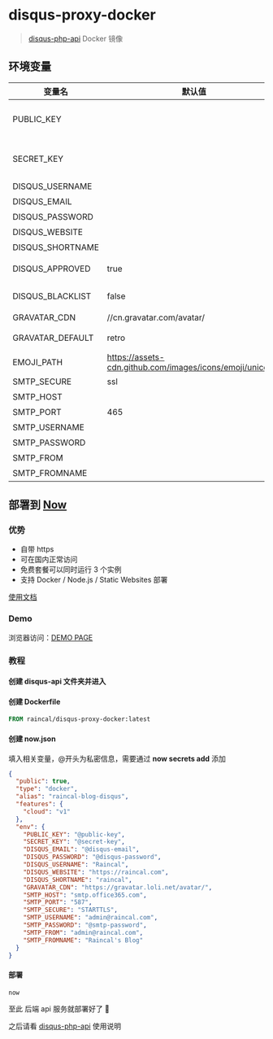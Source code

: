 # disqus-proxy-docker

> [disqus-php-api](https://github.com/fooleap/disqus-php-api) Docker 镜像

## 环境变量

| 变量名           | 默认值                                                    | 描述                                                                                 |
| ---------------- | --------------------------------------------------------- | ------------------------------------------------------------------------------------ |
| PUBLIC_KEY       |                                                           | Disqus APP 公钥，在 https://disqus.com/api/applications/ 申请注册后获得              |
| SECRET_KEY       |                                                           | Disqus APP 私钥，在 https://disqus.com/api/applications/ 申请注册后获得              |
| DISQUS_USERNAME  |                                                           | Disqus 用户名                                                                        |
| DISQUS_EMAIL     |                                                           | Disqus 注册邮箱，重要                                                                |
| DISQUS_PASSWORD  |                                                           | Disqus 密码，重要                                                                    |
| DISQUS_WEBSITE   |                                                           | 网站域名，如：'https://raincal.com'                                                  |
| DISQUS_SHORTNAME |                                                           | 网站在 Disqus 对应的 shortname                                                       |
| DISQUS_APPROVED  | true                                                      | 评论是否免审核，true 即跳过评论预审核，false 则按后台设置                            |
| DISQUS_BLACKLIST | false                                                     | 评论发表应用官方的 IP 黑名单，true 即启用，false 则跳过                              |
| GRAVATAR_CDN     | //cn.gravatar.com/avatar/                                 | Gravatar 头像 CDN                                                                    |
| GRAVATAR_DEFAULT | retro                                                     | Gravatar 默认头像，即 d 参数，可参考 https://www.gravatar.com/site/implement/images/ |
| EMOJI_PATH       | https://assets-cdn.github.com/images/icons/emoji/unicode/ | Emoji 表情 PNG 资源路径                                                              |
| SMTP_SECURE      | ssl                                                       | 安全协议                                                                             |
| SMTP_HOST        |                                                           | 邮箱服务器                                                                           |
| SMTP_PORT        | 465                                                       | 端口号                                                                               |
| SMTP_USERNAME    |                                                           | SMTP 登录的账号，即邮箱号                                                            |
| SMTP_PASSWORD    |                                                           | SMTP 登录的账号，即邮箱密码                                                          |
| SMTP_FROM        |                                                           | 发件人的邮箱地址，可以留空                                                           |
| SMTP_FROMNAME    |                                                           | 发件人的名称，可以留空                                                               |

## 部署到 [Now](https://zeit.co/now)

### 优势

- 自带 https
- 可在国内正常访问
- 免费套餐可以同时运行 3 个实例
- 支持 Docker / Node.js / Static Websites 部署

[使用文档](https://zeit.co/docs)

### Demo

浏览器访问：[DEMO PAGE](https://raincal.com/post/vscode-icon-share/)

### 教程

#### 创建 disqus-api 文件夹并进入

#### 创建 Dockerfile

```Dockerfile
FROM raincal/disqus-proxy-docker:latest
```

#### 创建 now.json

填入相关变量，@开头为私密信息，需要通过 **now secrets add** 添加

```json
{
  "public": true,
  "type": "docker",
  "alias": "raincal-blog-disqus",
  "features": {
    "cloud": "v1"
  },
  "env": {
    "PUBLIC_KEY": "@public-key",
    "SECRET_KEY": "@secret-key",
    "DISQUS_EMAIL": "@disqus-email",
    "DISQUS_PASSWORD": "@disqus-password",
    "DISQUS_USERNAME": "Raincal",
    "DISQUS_WEBSITE": "https://raincal.com",
    "DISQUS_SHORTNAME": "raincal",
    "GRAVATAR_CDN": "https://gravatar.loli.net/avatar/",
    "SMTP_HOST": "smtp.office365.com",
    "SMTP_PORT": "587",
    "SMTP_SECURE": "STARTTLS",
    "SMTP_USERNAME": "admin@raincal.com",
    "SMTP_PASSWORD": "@smtp-password",
    "SMTP_FROM": "admin@raincal.com",
    "SMTP_FROMNAME": "Raincal's Blog"
  }
} 
```

#### 部署

```bash
now
```

至此 后端 api 服务就部署好了 🎉

之后请看 [disqus-php-api](https://github.com/fooleap/disqus-php-api) 使用说明